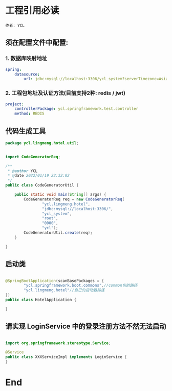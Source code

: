 # 工程引用必读

`作者: YCL`

## 须在配置文件中配置:

### 1. 数据库映射地址

~~~yaml
spring:
    datasource:
        url: jdbc:mysql://localhost:3306/ycl_system?serverTimezone=Asia/Shanghai&useUnicode=true&characterEncoding=utf-8&zeroDateTimeBehavior=convertToNull&transformedBitIsBoolean=true&allowMultiQueries=true
~~~

### 2. 工程包地址及认证方法(目前支持2种: redis / jwt)

~~~yaml
project:
    controllerPackage: ycl.springframework.test.controller
    method: REDIS
~~~


## 代码生成工具

~~~java
package ycl.lingmeng.hotel.util;


import CodeGeneratorReq;

/**
 * @author YCL
 * @date 2022/01/19 22:32:02
 */
public class CodeGeneratorUtil {

	public static void main(String[] args) {
		CodeGeneratorReq req = new CodeGeneratorReq(
				"ycl.lingmeng.hotel",
				"jdbc:mysql://localhost:3306/",
				"ycl_system",
				"root",
				"0000",
				"ycl");
		CodeGeneratorUtil.create(req);
	}

}
~~~

## 启动类

~~~java

@SpringBootApplication(scanBasePackages = {
		"ycl.springframework.boot.commons",//common包的路径
		"ycl.lingmeng.hotel"//自己的启动器路径
})
public class HotelApplication {

}

~~~

## 请实现 LoginService 中的登录注册方法不然无法启动
~~~java

import org.springframework.stereotype.Service;

@Service
public class XXXServiceImpl implements LoginService {
}

~~~

# End
